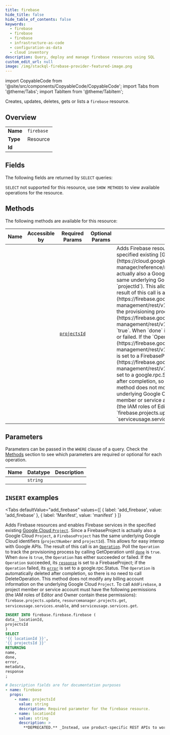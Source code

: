 ```yaml
--- 
title: firebase
hide_title: false
hide_table_of_contents: false
keywords:
  - firebase
  - firebase
  - firebase
  - infrastructure-as-code
  - configuration-as-data
  - cloud inventory
description: Query, deploy and manage firebase resources using SQL
custom_edit_url: null
image: /img/stackql-firebase-provider-featured-image.png
---
```


import CopyableCode from '@site/src/components/CopyableCode/CopyableCode';
import Tabs from '@theme/Tabs';
import TabItem from '@theme/TabItem';

Creates, updates, deletes, gets or lists a <code>firebase</code> resource.

## Overview
<table><tbody>
<tr><td><b>Name</b></td><td><code>firebase</code></td></tr>
<tr><td><b>Type</b></td><td>Resource</td></tr>
<tr><td><b>Id</b></td><td><CopyableCode code="firebase.firebase.firebase" /></td></tr>
</tbody></table>

## Fields

The following fields are returned by `SELECT` queries:

`SELECT` not supported for this resource, use `SHOW METHODS` to view available operations for the resource.


## Methods

The following methods are available for this resource:

<table>
<thead>
    <tr>
    <th>Name</th>
    <th>Accessible by</th>
    <th>Required Params</th>
    <th>Optional Params</th>
    <th>Description</th>
    </tr>
</thead>
<tbody>
<tr>
    <td><a href="#add_firebase"><CopyableCode code="add_firebase" /></a></td>
    <td><CopyableCode code="insert" /></td>
    <td><a href="#parameter-projectsId"><code>projectsId</code></a></td>
    <td></td>
    <td>Adds Firebase resources and enables Firebase services in the specified existing [Google Cloud `Project`](https://cloud.google.com/resource-manager/reference/rest/v1/projects). Since a FirebaseProject is actually also a Google Cloud `Project`, a `FirebaseProject` has the same underlying Google Cloud identifiers (`projectNumber` and `projectId`). This allows for easy interop with Google APIs. The result of this call is an [`Operation`](https://firebase.google.com/docs/reference/firebase-management/rest/v1beta1/operations). Poll the `Operation` to track the provisioning process by calling GetOperation until [`done`](https://firebase.google.com/docs/reference/firebase-management/rest/v1beta1/operations#Operation.FIELDS.done) is `true`. When `done` is `true`, the `Operation` has either succeeded or failed. If the `Operation` succeeded, its [`response`](https://firebase.google.com/docs/reference/firebase-management/rest/v1beta1/operations#Operation.FIELDS.response) is set to a FirebaseProject; if the `Operation` failed, its [`error`](https://firebase.google.com/docs/reference/firebase-management/rest/v1beta1/operations#Operation.FIELDS.error) is set to a google.rpc.Status. The `Operation` is automatically deleted after completion, so there is no need to call DeleteOperation. This method does not modify any billing account information on the underlying Google Cloud `Project`. To call `AddFirebase`, a project member or service account must have the following permissions (the IAM roles of Editor and Owner contain these permissions): `firebase.projects.update`, `resourcemanager.projects.get`, `serviceusage.services.enable`, and `serviceusage.services.get`.</td>
</tr>
</tbody>
</table>

## Parameters

Parameters can be passed in the `WHERE` clause of a query. Check the [Methods](#methods) section to see which parameters are required or optional for each operation.

<table>
<thead>
    <tr>
    <th>Name</th>
    <th>Datatype</th>
    <th>Description</th>
    </tr>
</thead>
<tbody>
<tr id="parameter-projectsId">
    <td><CopyableCode code="projectsId" /></td>
    <td><code>string</code></td>
    <td></td>
</tr>
</tbody>
</table>

## `INSERT` examples

<Tabs
    defaultValue="add_firebase"
    values={[
        { label: 'add_firebase', value: 'add_firebase' },
        { label: 'Manifest', value: 'manifest' }
    ]}
>
<TabItem value="add_firebase">

Adds Firebase resources and enables Firebase services in the specified existing [Google Cloud `Project`](https://cloud.google.com/resource-manager/reference/rest/v1/projects). Since a FirebaseProject is actually also a Google Cloud `Project`, a `FirebaseProject` has the same underlying Google Cloud identifiers (`projectNumber` and `projectId`). This allows for easy interop with Google APIs. The result of this call is an [`Operation`](https://firebase.google.com/docs/reference/firebase-management/rest/v1beta1/operations). Poll the `Operation` to track the provisioning process by calling GetOperation until [`done`](https://firebase.google.com/docs/reference/firebase-management/rest/v1beta1/operations#Operation.FIELDS.done) is `true`. When `done` is `true`, the `Operation` has either succeeded or failed. If the `Operation` succeeded, its [`response`](https://firebase.google.com/docs/reference/firebase-management/rest/v1beta1/operations#Operation.FIELDS.response) is set to a FirebaseProject; if the `Operation` failed, its [`error`](https://firebase.google.com/docs/reference/firebase-management/rest/v1beta1/operations#Operation.FIELDS.error) is set to a google.rpc.Status. The `Operation` is automatically deleted after completion, so there is no need to call DeleteOperation. This method does not modify any billing account information on the underlying Google Cloud `Project`. To call `AddFirebase`, a project member or service account must have the following permissions (the IAM roles of Editor and Owner contain these permissions): `firebase.projects.update`, `resourcemanager.projects.get`, `serviceusage.services.enable`, and `serviceusage.services.get`.

```sql
INSERT INTO firebase.firebase.firebase (
data__locationId,
projectsId
)
SELECT 
'{{ locationId }}',
'{{ projectsId }}'
RETURNING
name,
done,
error,
metadata,
response
;
```
</TabItem>
<TabItem value="manifest">

```yaml
# Description fields are for documentation purposes
- name: firebase
  props:
    - name: projectsId
      value: string
      description: Required parameter for the firebase resource.
    - name: locationId
      value: string
      description: >
        **DEPRECATED.** _Instead, use product-specific REST APIs to work with the location of each resource in a Project. This field may be ignored, especially for newly provisioned projects after October 30, 2024._ The ID of the Project's ["location for default Google Cloud resources"](https://firebase.google.com/docs/projects/locations#default-cloud-location), which are resources associated with Google App Engine. The location must be one of the available [Google App Engine locations](https://cloud.google.com/about/locations#region).
        
```
</TabItem>
</Tabs>
